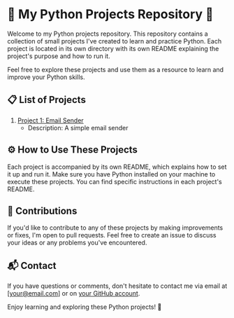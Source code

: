 # 🐍 My Python Projects Repository 🚀

Welcome to my Python projects repository. This repository contains a collection of small projects I've created to learn and practice Python. Each project is located in its own directory with its own README explaining the project's purpose and how to run it.

Feel free to explore these projects and use them as a resource to learn and improve your Python skills.

## 📋 List of Projects

1. [Project 1: Email Sender](/email)
   - Description: A simple email sender
## ⚙️ How to Use These Projects

Each project is accompanied by its own README, which explains how to set it up and run it. Make sure you have Python installed on your machine to execute these projects. You can find specific instructions in each project's README.

## 🤝 Contributions

If you'd like to contribute to any of these projects by making improvements or fixes, I'm open to pull requests. Feel free to create an issue to discuss your ideas or any problems you've encountered.

## 📬 Contact

If you have questions or comments, don't hesitate to contact me via email at [your@email.com] or on [your GitHub account](https://github.com/yourusername).

Enjoy learning and exploring these Python projects! 🎉

